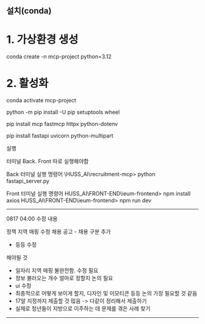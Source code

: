 ## 설치(conda)
# 1. 가상환경 생성
conda create -n mcp-project python=3.12

# 2. 활성화  
conda activate mcp-project

python -m pip install -U pip setuptools wheel

pip install mcp fastmcp httpx python-dotenv

pip install fastapi uvicorn python-multipart


실행

터미널 Back. Front 따로 실행해야함

Back 터미널 실행 명령어
\HUSS_AI\recruitment-mcp> python fastapi_server.py             

Front 터미널 실행 명령어 
HUSS_AI\FRONT-END\ieum-frontend> npm install axios
HUSS_AI\FRONT-END\ieum-frontend> npm run dev


------------------------------------------------
0817 04:00 수정 내용

정책 지역 매핑 수정
채용 공고 - 채용 구분 추가
+ 등등 수정

해야될 것
- 일자리 지역 매핑 불완전함. 수정 필요
- 정보 불러오는 개수 얼마로 정할지 논의 필요
- ui 수정
- 최종적으로 어떻게 보이게 할지, 디자인 및 이모티콘 등등 논의 가장 필요할 것 같음
- 17알 지정까지 제출할 것 많음 -> 다같이 정리해서 제출하기
- 실제로 청년들이 지방으로 이주하는 데 문제를 겪은 사례 찾기
--------------------------------------------------
